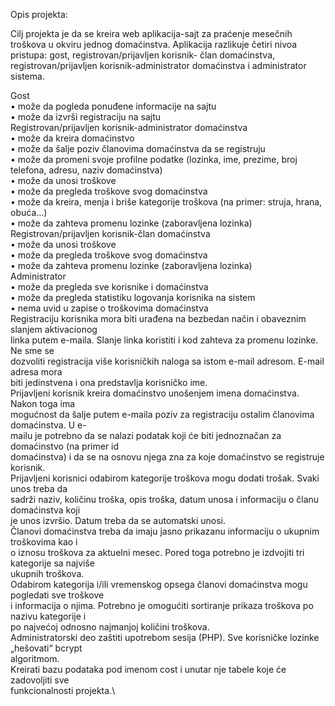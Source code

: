 Opis projekta:

Cilj projekta je da se kreira web aplikacija-sajt za praćenje mesečnih troškova u okviru jednog
domaćinstva. Aplikacija razlikuje četiri nivoa pristupa: gost, registrovan/prijavljen korisnik-
član domaćinstva, registrovan/prijavljen korisnik-administrator domaćinstva i administrator
sistema.

Gost\
• može da pogleda ponuđene informacije na sajtu\
• može da izvrši registraciju na sajtu\
Registrovan/prijavljen korisnik-administrator domaćinstva\
• može da kreira domaćinstvo\
• može da šalje poziv članovima domaćinstva da se registruju\
• može da promeni svoje profilne podatke (lozinka, ime, prezime, broj telefona, adresu,
naziv domaćinstva)\
• može da unosi troškove\
• može da pregleda troškove svog domaćinstva\
• može da kreira, menja i briše kategorije troškova (na primer: struja, hrana, obuća...)\
• može da zahteva promenu lozinke (zaboravljena lozinka)\
Registrovan/prijavljen korisnik-član domaćinstva\
• može da unosi troškove\
• može da pregleda troškove svog domaćinstva\
• može da zahteva promenu lozinke (zaboravljena lozinka)\
Administrator\
• može da pregleda sve korisnike i domaćinstva\
• može da pregleda statistiku logovanja korisnika na sistem\
• nema uvid u zapise o troškovima domaćinstva\
Registraciju korisnika mora biti urađena na bezbedan način i obaveznim slanjem aktivacionog\
linka putem e-maila. Slanje linka koristiti i kod zahteva za promenu lozinke. Ne sme se\
dozvoliti registracija više korisničkih naloga sa istom e-mail adresom. E-mail adresa mora\
biti jedinstvena i ona predstavlja korisničko ime.\
Prijavljeni korisnik kreira domaćinstvo unošenjem imena domaćinstva. Nakon toga ima\
mogućnost da šalje putem e-maila poziv za registraciju ostalim članovima domaćinstva. U e-\
mailu je potrebno da se nalazi podatak koji će biti jednoznačan za domaćinstvo (na primer id\
domaćinstva) i da se na osnovu njega zna za koje domaćinstvo se registruje korisnik.\
Prijavljeni korisnici odabirom kategorije troškova mogu dodati trošak. Svaki unos treba da\
sadrži naziv, količinu troška, opis troška, datum unosa i informaciju o članu domaćinstva koji\
je unos izvršio. Datum treba da se automatski unosi.\
Članovi domaćinstva treba da imaju jasno prikazanu informaciju o ukupnim troškovima kao i\
o iznosu troškova za aktuelni mesec. Pored toga potrebno je izdvojiti tri kategorije sa najviše\
ukupnih troškova.\
Odabirom kategorija i/ili vremenskog opsega članovi domaćinstva mogu pogledati sve troškove\
i informacija o njima. Potrebno je omogućiti sortiranje prikaza troškova po nazivu kategorije i\
po najvećoj odnosno najmanjoj količini troškova.\
Administratorski deo zaštiti upotrebom sesija (PHP). Sve korisničke lozinke „hešovati“ bcrypt\
algoritmom.\
Kreirati bazu podataka pod imenom cost i unutar nje tabele koje će zadovoljiti sve\
funkcionalnosti projekta.\
